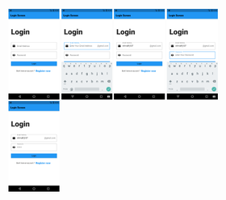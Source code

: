 
<img src="loginscreen/Screenshot_1620325743.png" width =20%
style =" display: inline-block;">
<img src="loginscreen/Screenshot_1620325747.png"  width =20%
style =" display: inline-block;">
<img src="loginscreen/Screenshot_1620325788.png"  width =20%
style =" display: inline-block;">
<img src="loginscreen/Screenshot_1620325791.png"  width =20%
style =" display: inline-block;">
<img src="loginscreen/Screenshot_1620325796.png"  width =20%
style =" display: inline-block;">
